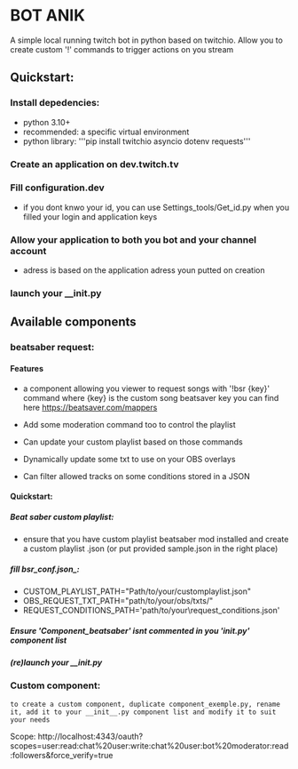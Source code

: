 # BOT ANIK
A simple local running twitch bot in python based on twitchio.
Allow you to create custom '!' commands to trigger actions on you stream

## Quickstart:
### Install depedencies:
- python 3.10+
- recommended: a specific virtual environment 
- python library:  '''pip install twitchio asyncio dotenv requests'''

### Create an application on dev.twitch.tv
### Fill configuration.dev
- if you dont knwo your id, you can use Settings_tools/Get_id.py when you filled your login and application keys
### Allow your application to both you bot and your channel account
- adress is based on the application adress youn putted on creation
### launch your __init.py




## Available components
### beatsaber request:
#### Features
- a component allowing you viewer to request songs with '!bsr {key}' command where {key} is the custom song beatsaver key you can find here https://beatsaver.com/mappers

- Add some moderation command too to control the playlist

- Can update your custom playlist based on those commands 

- Dynamically update some txt to use on your OBS overlays

- Can filter allowed tracks on some conditions stored in a JSON


#### Quickstart:
##### Beat saber custom playlist:
- ensure that you have custom playlist beatsaber mod installed and  create a custom playlist .json (or put provided sample.json in the right place)
##### fill bsr_conf.json_:
- CUSTOM_PLAYLIST_PATH="Path/to/your/customplaylist.json"
- OBS_REQUEST_TXT_PATH="path/to/your/obs/txts/"
- REQUEST_CONDITIONS_PATH='path/to/your\request_conditions.json'

##### Ensure 'Component_beatsaber' isnt commented in you '__init__.py' component list
##### (re)launch your __init.py


### Custom component:
    to create a custom component, duplicate component_exemple.py, rename it, add it to your __init__.py component list and modify it to suit your needs 


Scope:
http://localhost:4343/oauth?scopes=user:read:chat%20user:write:chat%20user:bot%20moderator:read:followers&force_verify=true